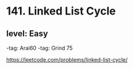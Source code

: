 # 141. Linked List Cycle
## level: Easy

-tag: Arai60
-tag: Grind 75

https://leetcode.com/problems/linked-list-cycle/
